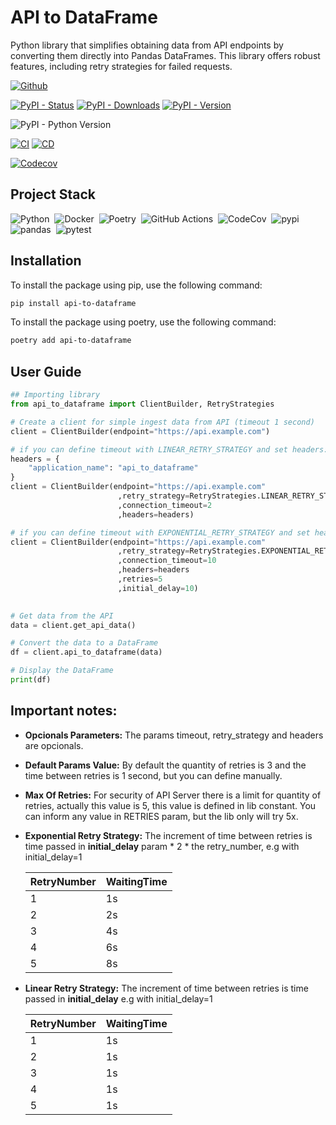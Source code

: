 # API to DataFrame
Python library that simplifies obtaining data from API endpoints by converting them directly into Pandas DataFrames. This library offers robust features, including retry strategies for failed requests.

[![Github](https://img.shields.io/badge/-Go_to_Github_repository-05122A?style=flat&logo=github)](https://github.com/IvanildoBarauna/api-to-dataframe)

[![PyPI - Status](https://img.shields.io/pypi/status/api-to-dataframe?style=for-the-badge&logo=pypi)](https://pypi.org/project/api-to-dataframe/)
[![PyPI - Downloads](https://img.shields.io/pypi/dm/api-to-dataframe?style=for-the-badge&logo=pypi)](https://pypi.org/project/api-to-dataframe/)
[![PyPI - Version](https://img.shields.io/pypi/v/api-to-dataframe?style=for-the-badge&logo=pypi)](https://pypi.org/project/api-to-dataframe/#history)

![PyPI - Python Version](https://img.shields.io/pypi/pyversions/api-to-dataframe?style=for-the-badge&logo=python)

[![CI](https://img.shields.io/github/actions/workflow/status/IvanildoBarauna/api-to-dataframe/CI.yaml?&style=for-the-badge&logo=githubactions&cacheSeconds=60&label=Tests+and+pre+build)](https://github.com/IvanildoBarauna/api-to-dataframe/actions/workflows/CI.yaml)
[![CD](https://img.shields.io/github/actions/workflow/status/IvanildoBarauna/api-to-dataframe/CD.yaml?&style=for-the-badge&logo=githubactions&cacheSeconds=60&event=release&label=Package_publication)](https://github.com/IvanildoBarauna/api-to-dataframe/actions/workflows/CD.yaml)

[![Codecov](https://img.shields.io/codecov/c/github/IvanildoBarauna/api-to-dataframe?style=for-the-badge&logo=codecov)](https://app.codecov.io/gh/IvanildoBarauna/api-to-dataframe)

## Project Stack

![Python](https://img.shields.io/badge/-Python-05122A?style=flat&logo=python)&nbsp;
![Docker](https://img.shields.io/badge/-Docker-05122A?style=flat&logo=docker)&nbsp;
![Poetry](https://img.shields.io/badge/-Poetry-05122A?style=flat&logo=poetry)&nbsp;
![GitHub Actions](https://img.shields.io/badge/-GitHub_Actions-05122A?style=flat&logo=githubactions)&nbsp;
![CodeCov](https://img.shields.io/badge/-CodeCov-05122A?style=flat&logo=codecov)&nbsp;
![pypi](https://img.shields.io/badge/-pypi-05122A?style=flat&logo=pypi)&nbsp;
![pandas](https://img.shields.io/badge/-pandas-05122A?style=flat&logo=pandas)&nbsp;
![pytest](https://img.shields.io/badge/-pytest-05122A?style=flat&logo=pytest)&nbsp;


## Installation

To install the package using pip, use the following command:

```sh
pip install api-to-dataframe
```

To install the package using poetry, use the following command:

```sh
poetry add api-to-dataframe
```

## User Guide

``` python
## Importing library
from api_to_dataframe import ClientBuilder, RetryStrategies

# Create a client for simple ingest data from API (timeout 1 second)
client = ClientBuilder(endpoint="https://api.example.com")

# if you can define timeout with LINEAR_RETRY_STRATEGY and set headers:
headers = {
    "application_name": "api_to_dataframe"
}
client = ClientBuilder(endpoint="https://api.example.com"
                        ,retry_strategy=RetryStrategies.LINEAR_RETRY_STRATEGY
                        ,connection_timeout=2
                        ,headers=headers)

# if you can define timeout with EXPONENTIAL_RETRY_STRATEGY and set headers:
client = ClientBuilder(endpoint="https://api.example.com"
                        ,retry_strategy=RetryStrategies.EXPONENTIAL_RETRY_STRATEGY
                        ,connection_timeout=10
                        ,headers=headers
                        ,retries=5
                        ,initial_delay=10)
 

# Get data from the API
data = client.get_api_data()

# Convert the data to a DataFrame
df = client.api_to_dataframe(data)

# Display the DataFrame
print(df)
```

## Important notes:
* **Opcionals Parameters:** The params timeout, retry_strategy and headers are opcionals.
* **Default Params Value:** By default the quantity of retries is 3 and the time between retries is 1 second, but you can define manually.
* **Max Of Retries:** For security of API Server there is a limit for quantity of retries, actually this value is 5, this value is defined in lib constant. You can inform any value in RETRIES param, but the lib only will try 5x.
* **Exponential Retry Strategy:** The increment of time between retries is time passed in **initial_delay** param * 2 * the retry_number, e.g with initial_delay=1

    RetryNumber  | WaitingTime 
    ------------ | -----------
    1            |  1s
    2            |  2s
    3            |  4s
    4            |  6s
    5            |  8s
* **Linear Retry Strategy:** The increment of time between retries is time passed in **initial_delay**
e.g with initial_delay=1

    RetryNumber  | WaitingTime 
    ------------ | -----------
    1            |  1s
    2            |  1s
    3            |  1s
    4            |  1s
    5            |  1s
